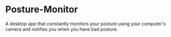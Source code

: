 # Posture-Monitor
A desktop app that constantly monitors your posture using your computer's camera and notifies you when you have bad posture.
